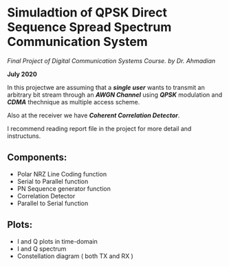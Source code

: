 # Simuladtion of QPSK Direct Sequence Spread Spectrum Communication System
*Final Project of Digital Communication Systems Course. by Dr. Ahmadian*

**July 2020**

In this projectwe are assuming that a ***single user*** wants to transmit an arbitrary bit stream through an ***AWGN Channel*** using ***QPSK*** modulation and ***CDMA*** thechnique as multiple access scheme.

Also at the receiver we have ***Coherent Correlation Detector***.

I recommend reading report file in the project for more detail and instructuns.

## Components:
- Polar NRZ Line Coding function
- Serial to Parallel function
- PN Sequence generator function
- Correlation Detector
- Parallel to Serial function

## Plots:
- I and Q plots in time-domain
- I and Q spectrum
- Constellation diagram ( both TX and RX )
